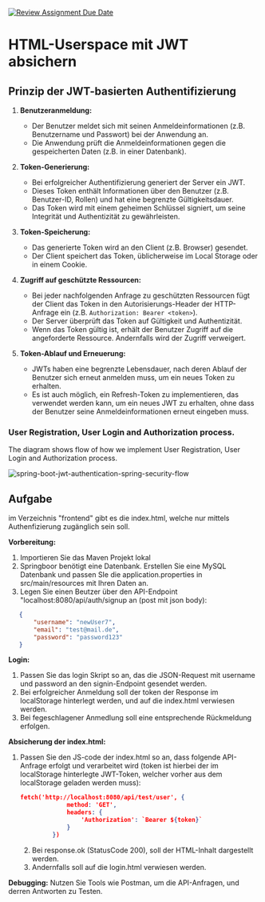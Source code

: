 [![Review Assignment Due Date](https://classroom.github.com/assets/deadline-readme-button-22041afd0340ce965d47ae6ef1cefeee28c7c493a6346c4f15d667ab976d596c.svg)](https://classroom.github.com/a/2ov4A_mm)
# HTML-Userspace mit JWT absichern
## Prinzip der JWT-basierten Authentifizierung

1. **Benutzeranmeldung:**
   - Der Benutzer meldet sich mit seinen Anmeldeinformationen (z.B. Benutzername und Passwort) bei der Anwendung an.
   - Die Anwendung prüft die Anmeldeinformationen gegen die gespeicherten Daten (z.B. in einer Datenbank).

2. **Token-Generierung:**
   - Bei erfolgreicher Authentifizierung generiert der Server ein JWT.
   - Dieses Token enthält Informationen über den Benutzer (z.B. Benutzer-ID, Rollen) und hat eine begrenzte Gültigkeitsdauer.
   - Das Token wird mit einem geheimen Schlüssel signiert, um seine Integrität und Authentizität zu gewährleisten.

3. **Token-Speicherung:**
   - Das generierte Token wird an den Client (z.B. Browser) gesendet.
   - Der Client speichert das Token, üblicherweise im Local Storage oder in einem Cookie.

4. **Zugriff auf geschützte Ressourcen:**
   - Bei jeder nachfolgenden Anfrage zu geschützten Ressourcen fügt der Client das Token in den Autorisierungs-Header der HTTP-Anfrage ein (z.B. `Authorization: Bearer <token>`).
   - Der Server überprüft das Token auf Gültigkeit und Authentizität.
   - Wenn das Token gültig ist, erhält der Benutzer Zugriff auf die angeforderte Ressource. Andernfalls wird der Zugriff verweigert.

5. **Token-Ablauf und Erneuerung:**
   - JWTs haben eine begrenzte Lebensdauer, nach deren Ablauf der Benutzer sich erneut anmelden muss, um ein neues Token zu erhalten.
   - Es ist auch möglich, ein Refresh-Token zu implementieren, das verwendet werden kann, um ein neues JWT zu erhalten, ohne dass der Benutzer seine Anmeldeinformationen erneut eingeben muss.


### User Registration, User Login and Authorization process.
The diagram shows flow of how we implement User Registration, User Login and Authorization process.

![spring-boot-jwt-authentication-spring-security-flow](spring-boot-jwt-authentication-spring-security-flow.png)
## Aufgabe
im Verzeichnis "frontend" gibt es die index.html, welche nur mittels Authenfizierung zugänglich sein soll.

**Vorbereitung:**
1. Importieren Sie das Maven Projekt lokal
2. Springboor benötigt eine Datenbank. Erstellen Sie eine MySQL Datenbank und passen SIe die application.properties in src/main/resources mit Ihren Daten an.
3. Legen Sie einen Beutzer über den API-Endpoint "localhost:8080/api/auth/signup an (post mit json body): 
```json
   {
       "username": "newUser7",
       "email": "test@mail.de",
       "password": "password123"
   }
```
**Login:**
1. Passen Sie das login Skript so an, das die JSON-Request mit username und password an den signin-Endpoint gesendet werden.
2. Bei erfolgreicher Anmeldung soll der token der Response im localStorage hinterlegt werden, und auf die index.html verwiesen werden.
3. Bei fegeschlagener Anmedlung soll eine entsprechende Rückmeldung erfolgen.

**Absicherung der index.html:**
1. Passen Sie den JS-code der index.html so an, dass folgende API-Anfrage erfolgt und verarbeitet wird (token ist hierbei der im localStorage hinterlegte JWT-Token, welcher vorher aus dem localStorage geladen werden muss):
   ```json
   fetch('http://localhost:8080/api/test/user', {
                method: 'GET',
                headers: {
                    'Authorization': `Bearer ${token}`
                }
            })
   ```
   2. Bei response.ok (StatusCode 200), soll der HTML-Inhalt dargestellt werden.
   3. Andernfalls soll auf die login.html verwiesen werden.

**Debugging:**
Nutzen Sie Tools wie Postman, um die API-Anfragen, und derren Antworten zu Testen.
